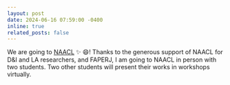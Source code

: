 ```yaml
---
layout: post
date: 2024-06-16 07:59:00 -0400
inline: true
related_posts: false
---
```


We are going to <a href="https://2024.naacl.org/"> NAACL</a> :sparkles: :smile:! Thanks to the generous support of NAACL for D\&I and LA researchers, and FAPERJ, I am going to NAACL in person with two students. Two other students will present their works in workshops virtually. 
